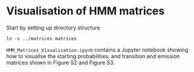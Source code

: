 # Visualisation of HMM matrices

Start by setting up directory structure
```
ln -s ../matrices matrices
```

`HMM_Matrices_Visualisation.ipynb` contains a Jupyter notebook showing how to visualise the starting probabilities, and transition and emission matrices shown in Figure S2 and Figure S3.

